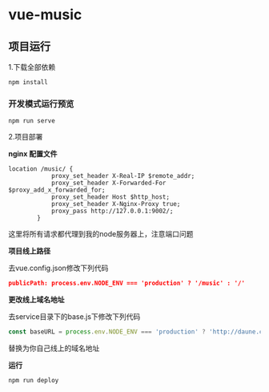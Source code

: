 # vue-music

## 项目运行

1.下载全部依赖

```
npm install
```

### 开发模式运行预览
```
npm run serve
```

2.项目部署

**nginx 配置文件**

```nginx
location /music/ {
            proxy_set_header X-Real-IP $remote_addr;
            proxy_set_header X-Forwarded-For $proxy_add_x_forwarded_for;
            proxy_set_header Host $http_host;
            proxy_set_header X-Nginx-Proxy true;
            proxy_pass http://127.0.0.1:9002/;
        }
```

这里将所有请求都代理到我的node服务器上，注意端口问题

**项目线上路径**

去vue.config.json修改下列代码

```json
publicPath: process.env.NODE_ENV === 'production' ? '/music' : '/'
```

**更改线上域名地址**

去service目录下的base.js下修改下列代码

```javascript
const baseURL = process.env.NODE_ENV === 'production' ? 'http://daune.club' : '/'
```

替换为你自己线上的域名地址

**运行** 

```javascript
npm run deploy
```


